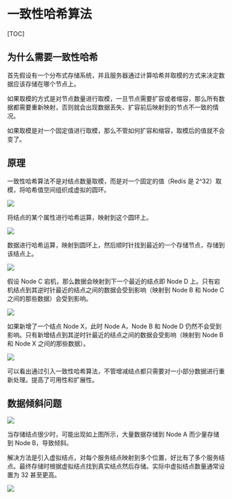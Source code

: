 # 一致性哈希算法

[TOC]

## 为什么需要一致性哈希

首先假设有一个分布式存储系统，并且服务器通过计算哈希并取模的方式来决定数据应该存储在哪个节点上。

如果取模的方式是对节点数量进行取模，一旦节点需要扩容或者缩容，那么所有数据都需要重新映射，否则就会出现数据丢失、扩容前后映射到的节点不一致的情况。

如果取模是对一个固定值进行取模，那么不管如何扩容和缩容，取模后的值就不会变了。

## 原理

一致性哈希算法不是对结点数量取模，而是对一个固定的值（Redis 是 2^32）取模，将哈希值空间组织成虚拟的圆环。

![](assets/20190820161749720_30959.png)

将结点的某个属性进行哈希运算，映射到这个圆环上。

![](assets/20190820161758618_1292.png)

数据进行哈希运算，映射到圆环上，然后顺时针找到最近的一个存储节点，存储到该结点上。

![](assets/20190820161809450_8873.png)

假设 Node C 宕机，那么数据会映射到下一个最近的结点即 Node D 上。只有宕机结点到其逆时针最近的结点之间的数据会受到影响（映射到 Node B 和 Node C 之间的那些数据）会受到影响。

![](assets/20190820161820824_9446.png)

如果新增了一个结点 Node X，此时 Node A，Node B 和 Node D 仍然不会受到影响。只有新增结点到其逆时针最近的结点之间的数据会受影响（映射到 Node B 和 Node X 之间的那些数据）。

![](assets/20190820161829563_27169.png)

可以看出通过引入一致性哈希算法，不管增减结点都只需要对一小部分数据进行重新处理。提高了可用性和扩展性。

## 数据倾斜问题

![](assets/20190820161836849_24337.png)

当存储结点很少时，可能出现如上图所示，大量数据存储到 Node A 而少量存储到 Node B，导致倾斜。

解决方法是引入虚拟结点，对每个服务结点映射到多个位置，好比有了多个服务结点。最终存储时根据虚拟结点找到真实结点然后存储。实际中虚拟结点数量通常设置为 32 甚至更高。

![](assets/20190820161844057_30985.png)
